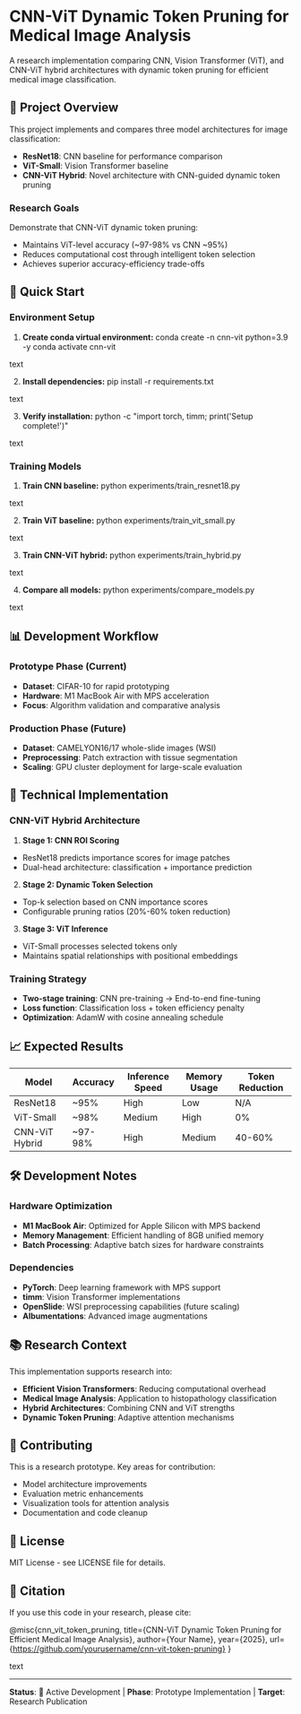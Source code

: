 # CNN-ViT Dynamic Token Pruning for Medical Image Analysis

A research implementation comparing CNN, Vision Transformer (ViT), and CNN-ViT hybrid architectures with dynamic token pruning for efficient medical image classification.

## 🎯 Project Overview

This project implements and compares three model architectures for image classification:

- **ResNet18**: CNN baseline for performance comparison
- **ViT-Small**: Vision Transformer baseline 
- **CNN-ViT Hybrid**: Novel architecture with CNN-guided dynamic token pruning

### Research Goals

Demonstrate that CNN-ViT dynamic token pruning:
- Maintains ViT-level accuracy (~97-98% vs CNN ~95%)
- Reduces computational cost through intelligent token selection
- Achieves superior accuracy-efficiency trade-offs

## 🚀 Quick Start

### Environment Setup

1. **Create conda virtual environment:**
conda create -n cnn-vit python=3.9 -y
conda activate cnn-vit

text

2. **Install dependencies:**
pip install -r requirements.txt

text

3. **Verify installation:**
python -c "import torch, timm; print('Setup complete!')"

text

### Training Models

1. **Train CNN baseline:**
python experiments/train_resnet18.py

text

2. **Train ViT baseline:**
python experiments/train_vit_small.py

text

3. **Train CNN-ViT hybrid:**
python experiments/train_hybrid.py

text

4. **Compare all models:**
python experiments/compare_models.py

text

## 📊 Development Workflow

### Prototype Phase (Current)
- **Dataset**: CIFAR-10 for rapid prototyping
- **Hardware**: M1 MacBook Air with MPS acceleration
- **Focus**: Algorithm validation and comparative analysis

### Production Phase (Future)
- **Dataset**: CAMELYON16/17 whole-slide images (WSI)
- **Preprocessing**: Patch extraction with tissue segmentation
- **Scaling**: GPU cluster deployment for large-scale evaluation

## 🔬 Technical Implementation

### CNN-ViT Hybrid Architecture

1. **Stage 1: CNN ROI Scoring**
- ResNet18 predicts importance scores for image patches
- Dual-head architecture: classification + importance prediction

2. **Stage 2: Dynamic Token Selection**
- Top-k selection based on CNN importance scores
- Configurable pruning ratios (20%-60% token reduction)

3. **Stage 3: ViT Inference**
- ViT-Small processes selected tokens only
- Maintains spatial relationships with positional embeddings

### Training Strategy

- **Two-stage training**: CNN pre-training → End-to-end fine-tuning
- **Loss function**: Classification loss + token efficiency penalty
- **Optimization**: AdamW with cosine annealing schedule

## 📈 Expected Results

| Model | Accuracy | Inference Speed | Memory Usage | Token Reduction |
|-------|----------|-----------------|--------------|-----------------|
| ResNet18 | ~95% | High | Low | N/A |
| ViT-Small | ~98% | Medium | High | 0% |
| CNN-ViT Hybrid | ~97-98% | High | Medium | 40-60% |

## 🛠️ Development Notes

### Hardware Optimization
- **M1 MacBook Air**: Optimized for Apple Silicon with MPS backend
- **Memory Management**: Efficient handling of 8GB unified memory
- **Batch Processing**: Adaptive batch sizes for hardware constraints

### Dependencies
- **PyTorch**: Deep learning framework with MPS support
- **timm**: Vision Transformer implementations
- **OpenSlide**: WSI preprocessing capabilities (future scaling)
- **Albumentations**: Advanced image augmentations

## 📚 Research Context

This implementation supports research into:
- **Efficient Vision Transformers**: Reducing computational overhead
- **Medical Image Analysis**: Application to histopathology classification
- **Hybrid Architectures**: Combining CNN and ViT strengths
- **Dynamic Token Pruning**: Adaptive attention mechanisms

## 🤝 Contributing

This is a research prototype. Key areas for contribution:
- Model architecture improvements
- Evaluation metric enhancements
- Visualization tools for attention analysis
- Documentation and code cleanup

## 📄 License

MIT License - see LICENSE file for details.

## 🔗 Citation

If you use this code in your research, please cite:

@misc{cnn_vit_token_pruning,
title={CNN-ViT Dynamic Token Pruning for Efficient Medical Image Analysis},
author={Your Name},
year={2025},
url={https://github.com/yourusername/cnn-vit-token-pruning}
}

text

---

**Status**: 🚧 Active Development | **Phase**: Prototype Implementation | **Target**: Research Publication
